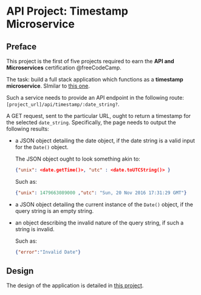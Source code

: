 # API Project: Timestamp Microservice

<!-- Link to the working glitch right [here](). -->

## Preface

This project is the first of five projects required to earn the **API and Microservices** certification @freeCodeCamp.

The task: build a full stack application which functions as a **timestamp microservice**. SImilar to [this one](https://curse-arrow.glitch.me/).

Such a service needs to provide an API endpoint in the following route: `[project_url]/api/timestamp/:date_string?`.

A GET request, sent to the particular URL, ought to return a timestamp for the selected `date_string`. Specifically, the page needs to output the following results:

- a JSON object detailing the date object, if the date string is a valid input for the `Date()` object.

  The JSON object ought to look something akin to:

  ```JSON
  {"unix": <date.getTime()>, "utc" : <date.toUTCString()> }
  ```

  Such as:

  ```JSON
  {"unix": 1479663089000 ,"utc": "Sun, 20 Nov 2016 17:31:29 GMT"}
  ```

- a JSON object detailing the current instance of the `Date()` object, if the query string is an empty string.

- an object describing the invalid nature of the query string, if such a string is invalid.

  Such as:

  ```JSON
  {"error":"Invalid Date"}
  ```

## Design

The design of the application is detailed in [this project](https://github.com/borntofrappe/Practice-Front-End-Web-Development/tree/master/Front-End%20Timestamp).

